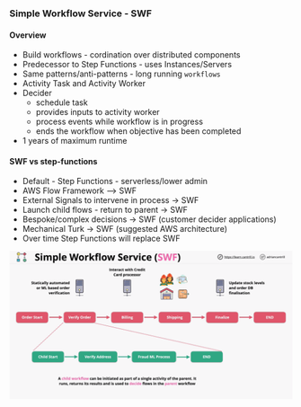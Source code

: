 ### Simple Workflow Service - SWF

#### Overview
- Build workflows - cordination over distributed components
- Predecessor to Step Functions - uses Instances/Servers
- Same patterns/anti-patterns - long running `workflows`
- Activity Task and Activity Worker
- Decider
    - schedule task
    - provides inputs to activity worker
    - process events while workflow is in progress
    - ends the workflow when objective has been completed
- 1 years of maximum runtime

#### SWF vs step-functions
- Default - Step Functions - serverless/lower admin
- AWS Flow Framework --> SWF
- External Signals to intervene in process -> SWF
- Launch child flows - return to parent -> SWF
- Bespoke/complex decisions -> SWF (customer decider applications)
- Mechanical Turk -> SWF (suggested AWS architecture)
- Over time Step Functions will replace SWF


![SWF](./images/simple-workflow-service.png)
